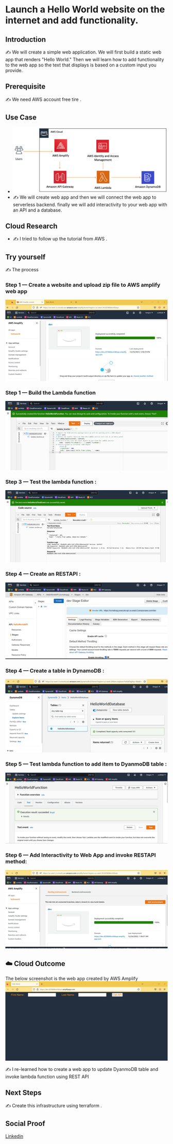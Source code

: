 
# Launch a Hello World website on the internet and add functionality.

## Introduction

✍️ We will create a simple web application. We will first build a static web app that renders "Hello World." Then we will learn how to add functionality to the web app so the text that displays is based on a custom input you provide.

## Prerequisite

✍️ We need AWS account free tire .

## Use Case

- ![placeholder image](https://github.com/abinshihab/100DaysofCloud/blob/main/Journey/002/Day2.png)
- ✍️  We will create web app and then we will connect the web app to serverless backend. finally we will add interactivity to your web app with an API and a database.

## Cloud Research

- ✍️ I tried to follow up the tutorial from AWS .


## Try yourself

✍️ The process 

### Step 1 — Create a website and upload zip file to AWS amplify web app

![Screenshot](https://github.com/abinshihab/100DaysofCloud/blob/main/Journey/002/aws%20amplify%20app.jpeg)

### Step 1 — Build the Lambda function 

![Screenshot](https://github.com/abinshihab/100DaysofCloud/blob/main/Journey/002/Lambda_function.jpeg)

### Step 3 — Test the lambda function :

![Screenshot](https://github.com/abinshihab/100DaysofCloud/blob/main/Journey/002/Testing_Lambda_Function.jpeg)
### Step 4 — Create an RESTAPI :
![Screenshot](https://github.com/abinshihab/100DaysofCloud/blob/main/Journey/002/RESTApi_Deployment.jpeg)

### Step 4 — Create a table in DynamoDB :
![Screenshot](https://github.com/abinshihab/100DaysofCloud/blob/main/Journey/002/DymanoDB_table.jpeg)

### Step 5 — Test lambda function to add item to DyanmoDB table :
![Screenshot](https://github.com/abinshihab/100DaysofCloud/blob/main/Journey/002/Testing_Lambda_Function_with_DynamoDB.jpeg)

### Step 6 — Add Interactivity to Web App and invoke RESTAPI method:
![Screenshot](https://github.com/abinshihab/100DaysofCloud/blob/main/Journey/002/Day2_1.jpeg)


## ☁️ Cloud Outcome
The below screenshot is the web app created by AWS Amplify 
![Screenshot](https://github.com/abinshihab/100DaysofCloud/blob/main/Journey/002/The%20outcome.jpeg)


✍️ I re-learned how to create a web app to update DyanmoDB table and invoke lambda function using REST API 

## Next Steps

✍️ Create this infrastructure using terraform  .

## Social Proof


[Linkedin](https://www.linkedin.com/posts/activity-7012294710278938625-fq7u?utm_source=share&utm_medium=member_desktop)
